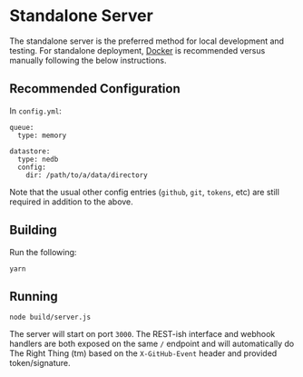 # Standalone Server

The standalone server is the preferred method for local development and
testing. For standalone deployment, [Docker][1] is recommended versus manually
following the below instructions.

## Recommended Configuration

In `config.yml`:
```
queue:
  type: memory

datastore:
  type: nedb
  config:
    dir: /path/to/a/data/directory
```

Note that the usual other config entries (`github`, `git`, `tokens`, etc) are
still required in addition to the above.

## Building

Run the following:
```
yarn
```

## Running

```
node build/server.js
```

The server will start on port `3000`. The REST-ish interface and webhook
handlers are both exposed on the same `/` endpoint and will automatically 
do The Right Thing (tm) based on the `X-GitHub-Event` header and provided
token/signature.

[1]: ./docker.md

